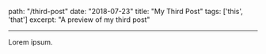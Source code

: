 path: "/third-post"
date: "2018-07-23"
title: "My Third Post"
tags: ['this', 'that']
excerpt: "A preview of my third post"

---

Lorem ipsum.
